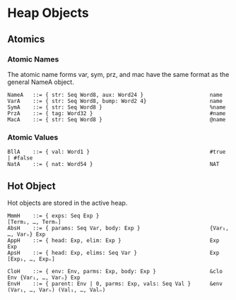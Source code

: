 
# Heap Objects

## Atomics

### Atomic Names
The atomic name forms var, sym, prz, and mac have the same format as the general NameA object.
```
NameA   ::= { str: Seq Word8, aux: Word24 }                     name
VarA    ::= { str: Seq Word8, bump: Word2 4}                    name
SymA    ::= { str: Seq Word8 }                                  %name
PrzA    ::= { tag: Word32 }                                     #name
MacA    ::= { str: Seq Word8 }                                  @name
```

### Atomic Values
```
BllA    ::= { val: Word1 }                                      #true | #false
NatA    ::= { nat: Word54 }                                     NAT
```


## Hot Object
Hot objects are stored in the active heap.

```
MmmH    ::= { exps: Seq Exp }                                   [Term₁, …, Termₙ]
AbsH    ::= { params: Seq Var, body: Exp }                      {Var₁,  …, Varₙ} Exp
AppH    ::= { head: Exp, elim: Exp }                            Exp Exp
ApsH    ::= { head: Exp, elims: Seq Var }                       Exp [Exp₁, …, Expₙ]
```

```
CloH    ::= { env: Env, parms: Exp, body: Exp }                 &clo Env {Var₁, …, Varₙ} Exp
EnvH    ::= { parent: Env | 0, parms: Exp, vals: Seq Val }      &env (Var₁, …, Varₙ) (Val₁, …, Valₙ)
```

